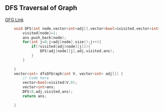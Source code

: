 ## DFS Traversal of Graph
[GFG Link](https://www.geeksforgeeks.org/problems/depth-first-traversal-for-a-graph/1)

```cpp
    void DFS(int node,vector<int>adj[],vector<bool>&visited,vector<int>&ans){
        visited[node]=1;
        ans.push_back(node);
        for(int j=0;j<adj[node].size();j++){
            if(!visited[adj[node][j]]){
                DFS(adj[node][j],adj,visited,ans);
            }
        }
        
    }
    vector<int> dfsOfGraph(int V, vector<int> adj[]) {
        // Code here
        vector<bool>visited(V,0);
        vector<int>ans;
        DFS(0,adj,visited,ans);
        return ans;
        
    }
```